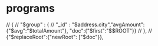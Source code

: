 # programs

 // {
                //     "$group" : {
                //         "_id" : "$address.city","avgAmount":{"$avg":"$totalAmount"},  "doc":{"$first":"$$ROOT"}}
                // },
                // {"$replaceRoot":{"newRoot": ["$doc"}},
